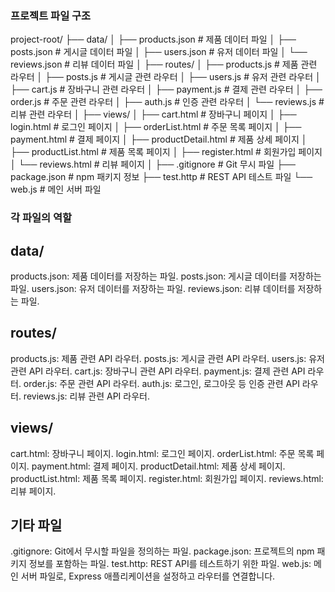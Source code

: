 ### 프로젝트 파일 구조

project-root/
├── data/
│   ├── products.json        # 제품 데이터 파일
│   ├── posts.json           # 게시글 데이터 파일
│   ├── users.json           # 유저 데이터 파일
│   └── reviews.json         # 리뷰 데이터 파일
│
├── routes/
│   ├── products.js          # 제품 관련 라우터
│   ├── posts.js             # 게시글 관련 라우터
│   ├── users.js             # 유저 관련 라우터
│   ├── cart.js              # 장바구니 관련 라우터
│   ├── payment.js           # 결제 관련 라우터
│   ├── order.js             # 주문 관련 라우터
│   ├── auth.js              # 인증 관련 라우터
│   └── reviews.js           # 리뷰 관련 라우터
│
├── views/
│   ├── cart.html            # 장바구니 페이지
│   ├── login.html           # 로그인 페이지
│   ├── orderList.html       # 주문 목록 페이지
│   ├── payment.html         # 결제 페이지
│   ├── productDetail.html   # 제품 상세 페이지
│   ├── productList.html     # 제품 목록 페이지
│   ├── register.html        # 회원가입 페이지
│   └── reviews.html         # 리뷰 페이지
│
├── .gitignore               # Git 무시 파일
├── package.json             # npm 패키지 정보
├── test.http                # REST API 테스트 파일
└── web.js                   # 메인 서버 파일

### 각 파일의 역할

## data/
products.json: 제품 데이터를 저장하는 파일.
posts.json: 게시글 데이터를 저장하는 파일.
users.json: 유저 데이터를 저장하는 파일.
reviews.json: 리뷰 데이터를 저장하는 파일.

## routes/
products.js: 제품 관련 API 라우터.
posts.js: 게시글 관련 API 라우터.
users.js: 유저 관련 API 라우터.
cart.js: 장바구니 관련 API 라우터.
payment.js: 결제 관련 API 라우터.
order.js: 주문 관련 API 라우터.
auth.js: 로그인, 로그아웃 등 인증 관련 API 라우터.
reviews.js: 리뷰 관련 API 라우터.

## views/
cart.html: 장바구니 페이지.
login.html: 로그인 페이지.
orderList.html: 주문 목록 페이지.
payment.html: 결제 페이지.
productDetail.html: 제품 상세 페이지.
productList.html: 제품 목록 페이지.
register.html: 회원가입 페이지.
reviews.html: 리뷰 페이지.

## 기타 파일
.gitignore: Git에서 무시할 파일을 정의하는 파일.
package.json: 프로젝트의 npm 패키지 정보를 포함하는 파일.
test.http: REST API를 테스트하기 위한 파일.
web.js: 메인 서버 파일로, Express 애플리케이션을 설정하고 라우터를 연결합니다.
